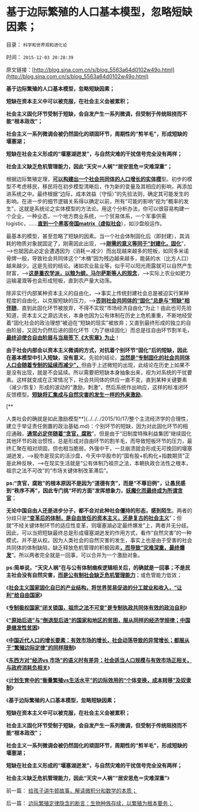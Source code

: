 # 基于边际繁殖的人口基本模型，忽略短缺因素；

目录： `科学和世界观和进化论` 

时间： `2015-12-03 20:28:39` 

原文链接：[http://blog.sina.com.cn/s/blog_5563a64d0102w49o.html](http://blog.sina.com.cn/s/blog_5563a64d0102w49o.html)

**基于边际繁殖的人口基本模型，忽略短缺因素；**

**短缺在资本主义中可以被克服，在社会主义会被累积；**

**社会主义固化环节受制于短缺，会自发产生一系列微调，但受制于传统阻挠而不能“根本政改”；**

**社会主义一系列微调会被仍然固化的顽固环节，周期性的“剪羊毛”，形成短缺的堰塞湖；**

**短缺在社会主义形成的“堰塞湖迸发”，与自然灾难的干扰信号完全没有两样；**

**社会主义缺乏危机管理能力，因此“天灾＝人祸”“居安思危＝灾难深重”；**



根据边际繁殖定理，[**可以构建出一个社会共同体的人口增长的实体模**](../../../2015/11/30/与有效市场大小的边际相适应的“人口经济规模”.md)型。初步的模型不考虑移民，移民将在初步模型清晰后，作为新的变量及其相应的影响，再添加进系统之中。最终根据“边际，成本效益（守恒）”的先验法则，确定其可能发生的影响。在进一步的细节逻辑关系得以确定以前，所有“可能的影响”视为“概率的发生”，这就是系统论之实体模型的方法论。用这个分析办法，你可以很容易构建一个企业，一种业态，一个地方商业系统，一个贸易体系，一个军事供需logistic，……[**直到一个黑客帝国matrix（虚拟社会**](../../../2012/3/14/面向对象的“科学发展观”.md)），如沙盘般运作。

最基本的模型，甚至忽略了短缺的因素。当一个社会体制固化后（即封建），其消耗的物质对象就固定了，刚需因此出现，——>[**刚需的意义等同于“封建化，固化**](../../../2015/5/4/刚需定律，刚需与市场经济发展程度的负相关；.md)”，——>也就因此必定会遭遇因为（消耗＝减少）而出现越来越多的短板，如同多米诺骨牌一般，导致社会共同体这个“木桶”因为残边越来越多，能装的水（比方人口）越来越少。这是先验的结论。诸如农业盐业等，似乎可以阳光雨露就可以自然产生财富，——>[**这是重农学派，以粮为纲，马尔萨斯等人的观念**](../../../2014/10/30/亚当斯密与马克思的根本分歧，与马尔萨斯逻辑的根本区别.md)，——>实际上农业如肥力运输灌溉等也会形成短板，直到农产量大动荡。

除非实行内部某种资本主义的自由化，——>事实上传统封建社会总是被迫实行某种程度的自由化，以克服短缺的压力，——>[**否则社会共同体的“固化”总是与“短缺”相伴随**](../../../2014/3/29/公有制困境的客观成因，不可避免的灾难深重，贫穷，停滞，衰亡.md)，直到此固化环节被放弃，不得不实现“市场经济自由化”为止！由此也可先验知道，资本主义之源远流长，本身也因为公有体制在历史上危机重重，不断地经受着“固化社会的政治理想”被迫在“短缺的现实”被放弃；又直到最终形成的独立的自由阶层，又因为仍然后进的固化环节（为了继续固化）而总是往自由环节割羊毛，[**最终迫使合自由阶层与当局签下《大宪章》为止**](../../../2014/1/11/大宪章精神“永远的辉格党”的历史轨迹，民主进程的两个时间窗口.md)！

**由于社会内部会以资本主义微调的方式，对抗着个别环节“固化”后的短缺，因此在基本模型中引入短缺，没有意义**。先验的结论，[**当然是“专制固化的社会共同体人口会随着专制的延续而减少”，**](../../../2015/12/1/东西方对“经济vs市场”的语义差异；人口相关有效市场.md)但由于上述微短的出现，此结论在历史上如果不是没有出现，就是不会延续。所以需要把短缺本身抽象出来，视为对系统的干扰要素。这样就变成在正常情况下，社会共同体的供应一直不变，直到某种关键要素（减少/恢复）形成的波动的“激励，刺激”，然后系统作出响应，这样的标准闭环反馈模型。[**短缺将汇集成与自然灾害的发生一样的外来激励**](../../../2013/12/1/“危机管理水平”是更准确的文明标准.md)。

[**

人类社会的确就是如此激励模型**](../../../2015/10/17/整个主流经济学的合理性，建立于举证责任倒置的政治基础.md)：个别环节的短缺，因为对此固化环节的相应通融，[**通常必定伴随着“贪官，腐败**](../../../2010/3/1/讲民主的反腐败，从何说起？.md)”。但是由于“旧制度特殊利益集团”继续固化其他环节的政治惯性，总是形成对自由环节的割羊毛，而导致短板环节的压力，最终汇聚在相对顽固，但也相当脆弱，外强中干，一旦崩溃就会形成无可挽回的堰塞湖迸发，——>股市是现实的活沙盘，今天中华股市的“国有股+机构化+指数期货”正是此种反映，——>在现实生活就是“公有体制乃祖宗之法，本朝执政合法性之根本，祖宗之法不可改”的“市场关键体制改革滞后”。

**ps:“贪官，腐败”的根本原因不是因为“道德有贪”，而是“不尊旧例”，让愚民感到“秩序不再”，因此专门挑“坏的方面”发挥想象力，[**妖魔化而最终成为所谓贪官**](../../../2015/4/4/妖魔化贪官的，都不是好人；仇视贪官的，都是蠢人；.md)**；

**无论中国自由人还是进步分子，都不会对此种社会僵持的形态，感到陌生**。两者的分歧只是[**“变革后的体制，是自由放任的资本主义，还是复古的社会主义**](../../../2014/4/16/政改不是经济改革的必要条件，而且有害的概率非常高！.md)”；但就“不经关键体制环节的适应性变革，则堰塞湖必定最终爆发”上，两者并无分歧。因此，可以当把短缺最终总是形成堰塞湖迸发的作用方式，看作“自然灾害”的一种模式，并不是从权。因为人类社会的自然灾害的发生，事实上也是由于受害的社会共同体的体制缺陷，缺乏释放危机管理的积极因素[**，而导致“灾难深重，最终爆发**](../../../2011/4/12/灾难经济学和灾难的政治价值.md)”。所以两者完全就是一回事，可以合并为一个激励对象。

**ps:简单说，“天灾人祸”在与公有体制痼疾逻辑相关后，的确就是一回事；不是民主社会没有自然灾害，[**而是公有制社会缺乏危机管理能力**](../../../2011/1/8/当“居安思危”成为陋习.md)**；或危管能力低效；

《[**社会主义国家固化自已的产业结构，将世界贸易促进的分工就业和收入，“让利”给自由国家**](../../../2015/11/25/亚当斯密《国富论》关于分工的重大错误.md)》

《[**专制极权国家“闭关锁国，祖宗之法不可变”是专制执政共同体有效的政治自利**](../../../2015/11/26/（科兹纳定理＋斯密定理）：社会主义共同贫困，资本主义共同富裕.md)》

《[**“原始后进”与“倒退型后进”的国家和地区的贫困，服从同样的经济学规律；中国是继发性贫困**](../../../2015/11/29/取决于有效市场规模的“规模经济”，先验决定的贫困；.md)》

《[**中国近代人口的增长要素：有效市场的增长，社会动荡导致的异常增长；都服从于“繁殖边际定律”的同样限制**](../../../2015/11/30/与有效市场大小的边际相适应的“人口经济规模”.md)》

《[**东西方对“经济vs
市场”的语义时有差异；社会适当人口规模与有效市场正相关，与政府消耗负相关**](../../../2015/12/1/东西方对“经济vs市场”的语义差异；人口相关有效市场.md)》

《[**计划生育中的“衡量繁殖vs生活水平”的边际效用的“个体变换，成本转移”及奴隶制**](../../../2015/12/2/边际繁殖定律隐含的断言：生物种族存续，以繁殖为根本要务；.md)》

《**基于边际繁殖的人口基本模型，忽略短缺因素；**

**短缺在资本主义中可以被克服，在社会主义会被累积；**

**社会主义固化环节受制于短缺，会自发产生一系列微调，但受制于传统阻挠而不能“根本政改”；**

**社会主义一系列微调会被仍然固化的顽固环节，周期性的“剪羊毛”，形成短缺的堰塞湖；**

**短缺在社会主义形成的“堰塞湖迸发”，与自然灾难的干扰信号完全没有两样；**

**社会主义缺乏危机管理能力，因此“天灾＝人祸”“居安思危＝灾难深重”**》

前一篇： [给孩子讲牛顿故事，解读微积分和数学的本质；](../../../2015/12/7/给孩子讲牛顿故事，解读微积分和数学的本质；.md)

后一篇： [边际繁殖定律隐含的断言：生物种族存续，以繁殖为根本要务；](../../../2015/12/2/边际繁殖定律隐含的断言：生物种族存续，以繁殖为根本要务；.md)

